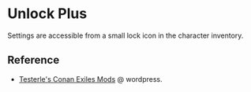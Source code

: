 # Unlock Plus

Settings are accessible from a small lock icon in the character inventory.

## Reference

- [Testerle's Conan Exiles Mods](https://testerle.net/) @ wordpress.